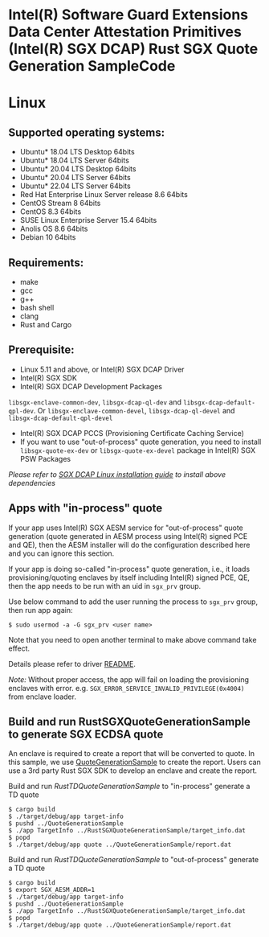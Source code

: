 Intel(R) Software Guard Extensions Data Center Attestation Primitives (Intel(R) SGX DCAP) Rust SGX Quote Generation SampleCode
================================================
# Linux
## Supported operating systems:
* Ubuntu\* 18.04 LTS Desktop 64bits
* Ubuntu\* 18.04 LTS Server 64bits
* Ubuntu\* 20.04 LTS Desktop 64bits
* Ubuntu\* 20.04 LTS Server 64bits
* Ubuntu\* 22.04 LTS Server 64bits
* Red Hat Enterprise Linux Server release 8.6 64bits
* CentOS Stream 8 64bits
* CentOS 8.3 64bits
* SUSE Linux Enterprise Server 15.4 64bits
* Anolis OS 8.6 64bits
* Debian 10 64bits
## Requirements:
* make
* gcc
* g++
* bash shell
* clang
* Rust and Cargo
## Prerequisite:
* Linux 5.11 and above, or Intel(R) SGX DCAP Driver
* Intel(R) SGX SDK
* Intel(R) SGX DCAP Development Packages

`libsgx-enclave-common-dev`, `libsgx-dcap-ql-dev` and `libsgx-dcap-default-qpl-dev`. Or `libsgx-enclave-common-devel`, `libsgx-dcap-ql-devel` and `libsgx-dcap-default-qpl-devel`
* Intel(R) SGX DCAP PCCS (Provisioning Certificate Caching Service)
* If you want to use "out-of-process" quote generation, you need to install `libsgx-quote-ex-dev` or `libsgx-quote-ex-devel` package in Intel(R) SGX PSW Packages

*Please refer to [SGX DCAP Linux installation guide](https://download.01.org/intel-sgx/latest/dcap-latest/linux/docs/Intel_SGX_SW_Installation_Guide_for_Linux.pdf) to install above dependencies*

## Apps with "in-process" quote
If your app uses Intel(R) SGX AESM service for "out-of-process" quote generation (quote generated in AESM process using Intel(R) signed PCE and QE), then the AESM installer will do the configuration described here and you can ignore this section.

If your app is doing so-called "in-process" quote generation, i.e., it loads provisioning/quoting enclaves by itself including Intel(R) signed PCE, QE, then the app needs to be run with an uid in `sgx_prv` group.

Use below command to add the user running the process to `sgx_prv` group, then run app again:
```
$ sudo usermod -a -G sgx_prv <user name>
```
Note that you need to open another terminal to make above command take effect.

Details please refer to driver [README](https://github.com/intel/SGXDataCenterAttestationPrimitives/tree/master/driver/linux#launching-an-enclave-with-provision-bit-set).

*Note:* Without proper access, the app will fail on loading the provisioning enclaves with error. e.g. `SGX_ERROR_SERVICE_INVALID_PRIVILEGE(0x4004)` from enclave loader.

## Build and run RustSGXQuoteGenerationSample to generate SGX ECDSA quote
An enclave is required to create a report that will be converted to quote. In this sample, we use [QuoteGenerationSample](../QuoteGenerationSample) to create the report. Users can use a 3rd party Rust SGX SDK to develop an enclave and create the report.

Build and run *RustTDQuoteGenerationSample* to "in-process" generate a TD quote

```
$ cargo build
$ ./target/debug/app target-info
$ pushd ../QuoteGenerationSample
$ ./app TargetInfo ../RustSGXQuoteGenerationSample/target_info.dat
$ popd
$ ./target/debug/app quote ../QuoteGenerationSample/report.dat
```

Build and run *RustTDQuoteGenerationSample* to "out-of-process" generate a TD quote

```
$ cargo build
$ export SGX_AESM_ADDR=1
$ ./target/debug/app target-info
$ pushd ../QuoteGenerationSample
$ ./app TargetInfo ../RustSGXQuoteGenerationSample/target_info.dat
$ popd
$ ./target/debug/app quote ../QuoteGenerationSample/report.dat
```